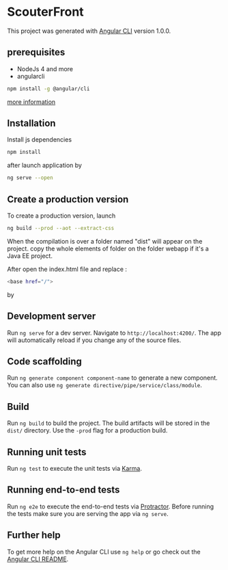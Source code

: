 # ScouterFront

This project was generated with [Angular CLI](https://github.com/angular/angular-cli) version 1.0.0.

## prerequisites
* NodeJs 4 and more
* angularcli
```bash
npm install -g @angular/cli
```
[more information](https://github.com/angular/angular-cli)

## Installation
Install js dependencies
```bash
npm install
```
after launch application by
```bash
ng serve --open
```

## Create a production version
To create a production version, launch
```bash
ng build --prod --aot --extract-css
```

When the compilation is over a folder named "dist" will appear on the project. copy the whole elements of folder on the folder webapp if it's a Java EE project.

After open the index.html file and replace :
```bash
<base href="/">
```

by 

<base href="baseUriOfTheproject/">


## Development server

Run `ng serve` for a dev server. Navigate to `http://localhost:4200/`. The app will automatically reload if you change any of the source files.

## Code scaffolding

Run `ng generate component component-name` to generate a new component. You can also use `ng generate directive/pipe/service/class/module`.

## Build

Run `ng build` to build the project. The build artifacts will be stored in the `dist/` directory. Use the `-prod` flag for a production build.

## Running unit tests

Run `ng test` to execute the unit tests via [Karma](https://karma-runner.github.io).

## Running end-to-end tests

Run `ng e2e` to execute the end-to-end tests via [Protractor](http://www.protractortest.org/).
Before running the tests make sure you are serving the app via `ng serve`.

## Further help

To get more help on the Angular CLI use `ng help` or go check out the [Angular CLI README](https://github.com/angular/angular-cli/blob/master/README.md).